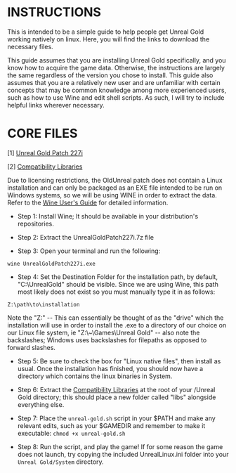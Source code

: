 # INSTRUCTIONS

This is intended to be a simple guide to help people get Unreal Gold working natively on linux.
Here, you will find the links to download the necessary files.

This guide assumes that you are installing Unreal Gold specifically, and you know how to acquire the game data.
Otherwise, the instructions are largely the same regardless of the version you chose to install. This guide also
assumes that you are a relatively new user and are unfamiliar with certain concepts that may be common knowledge among more experienced users, such as how to use Wine and edit shell scripts. As such, I will try to include helpful links
wherever necessary.

# CORE FILES

[1] [Unreal Gold Patch 227i](https://oldunreal.com/patch/unreal/oldunreal/UnrealGoldPatch227i.7z)

[2] [Compatibility Libraries](https://github.com/vide0hanz/unreal-gold/raw/master/NEW_unreal_libs_i386.zip)

Due to licensing restrictions, the OldUnreal patch does not contain a Linux installation and can only be packaged as 
an EXE file intended to be run on Windows systems, so we will be using WINE in order to extract the data. Refer to
the [Wine User's Guide](https://wiki.winehq.org/Wine_User%27s_Guide) for detailed information.

- Step 1: Install Wine; It should be available in your distribution's repositories. 

- Step 2: Extract the UnrealGoldPatch227i.7z file

- Step 3: Open your terminal and run the following:

`wine UnrealGoldPatch227i.exe`

- Step 4: Set the Destination Folder for the installation path, by default, "C:\UnrealGold" should be visible. Since
we are using Wine, this path most likely does not exist so you must manually type it in as follows:

`Z:\path\to\installation`

  Note the "Z:\" -- This can essentially be thought of as the "drive" which the installation will use in order to
  install the .exe to a directory of our choice on our Linux file system, ie "Z:\\~\Games\Unreal Gold" -- also note the
  backslashes; Windows uses backslashes for filepaths as opposed to forward slashes. 

- Step 5: Be sure to check the box for "Linux native files", then install as usual. Once the installation has finished, you should now have a directory which contains the linux binaries in System.

- Step 6: Extract the [Compatibility Libraries](https://github.com/vide0hanz/unreal-gold/raw/master/NEW_unreal_libs_i386.zip) at the root of your /Unreal Gold directory; this should place a new folder called "libs" alongside everything
else.

- Step 7: Place the `unreal-gold.sh` script in your $PATH and make any relevant edits, such as your $GAMEDIR and 
remember to make it executable: `chmod +x unreal-gold.sh`

- Step 8: Run the script, and play the game! If for some reason the game does not launch, try copying the included UnrealLinux.ini folder into your `Unreal Gold/System` directory.

 



